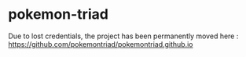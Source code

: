 # pokemon-triad

Due to lost credentials, the project has been permanently moved here : https://github.com/pokemontriad/pokemontriad.github.io
